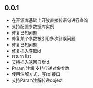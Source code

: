 ## 0.0.1
- 在开源库基础上开放直接传语句进行查询
- 支持配置多数据库实例
- 修复已知问题
- 修复某个参数被引用多次错误问题
- 修复已知问题
- 修复插入获取id
- return list
- 支持插入返回自增id
- Param 注解 支持传递对象参数
- 使用注解方式，写sql接口
- 支持Param注解传递object

